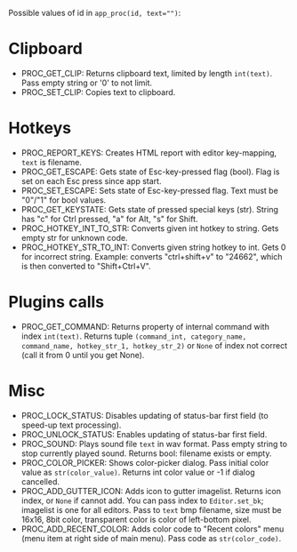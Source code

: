 Possible values of id in `app_proc(id, text="")`:

Clipboard
=========

* PROC_GET_CLIP: Returns clipboard text, limited by length `int(text)`. Pass empty string or '0' to not limit.
* PROC_SET_CLIP: Copies text to clipboard.

Hotkeys
=======

* PROC_REPORT_KEYS: Creates HTML report with editor key-mapping, `text` is filename.
* PROC_GET_ESCAPE: Gets state of Esc-key-pressed flag (bool). Flag is set on each Esc press since app start.
* PROC_SET_ESCAPE: Sets state of Esc-key-pressed flag. Text must be "0"/"1" for bool values.
* PROC_GET_KEYSTATE: Gets state of pressed special keys (str). String has "c" for Ctrl pressed, "a" for Alt, "s" for Shift.
* PROC_HOTKEY_INT_TO_STR: Converts given int hotkey to string. Gets empty str for unknown code.
* PROC_HOTKEY_STR_TO_INT: Converts given string hotkey to int. Gets 0 for incorrect string. Example: converts "ctrl+shift+v" to "24662", which is then converted to "Shift+Ctrl+V". 

Plugins calls
=============

* PROC_GET_COMMAND: Returns property of internal command with index `int(text)`. Returns tuple `(command_int, category_name, command_name, hotkey_str_1, hotkey_str_2)` or `None` of index not correct (call it from 0 until you get None).

Misc
====

* PROC_LOCK_STATUS: Disables updating of status-bar first field (to speed-up text processing).    
* PROC_UNLOCK_STATUS: Enables updating of status-bar first field.
* PROC_SOUND: Plays sound file `text` in wav format. Pass empty string to stop currently played sound. Returns bool: filename exists or empty.
* PROC_COLOR_PICKER: Shows color-picker dialog. Pass initial color value as `str(color_value)`. Returns int color value or -1 if dialog cancelled.
* PROC_ADD_GUTTER_ICON: Adds icon to gutter imagelist. Returns icon index, or `None` if cannot add. You can pass index to `Editor.set_bk`; imagelist is one for all editors. Pass to `text` bmp filename, size must be 16x16, 8bit color, transparent color is color of left-bottom pixel. 
* PROC_ADD_RECENT_COLOR: Adds color code to "Recent colors" menu (menu item at right side of main menu). Pass code as `str(color_code)`.
